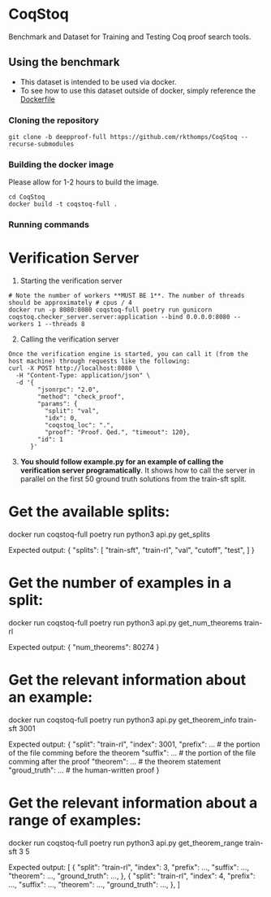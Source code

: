 # CoqStoq
Benchmark and Dataset for Training and Testing Coq proof search tools.  

## Using the benchmark  
- This dataset is intended to be used via docker.  
- To see how to use this dataset outside of docker, simply reference the [Dockerfile](Dockerfile)

### Cloning the repository
```
git clone -b deepproof-full https://github.com/rkthomps/CoqStoq --recurse-submodules
```

### Building the docker image
Please allow for 1-2 hours to build the image.
```
cd CoqStoq
docker build -t coqstoq-full .
```

### Running commands
Verification Server
========================================
1. Starting the verification server
```
# Note the number of workers **MUST BE 1**. The number of threads should be approximately # cpus / 4
docker run -p 8080:8080 coqstoq-full poetry run gunicorn coqstoq.checker_server.server:application --bind 0.0.0.0:8080 --workers 1 --threads 8
```

2. Calling the verification server
```
Once the verification engine is started, you can call it (from the host machine) through requests like the following:
curl -X POST http://localhost:8080 \
  -H "Content-Type: application/json" \
  -d '{
        "jsonrpc": "2.0",
        "method": "check_proof",
        "params": {
          "split": "val",
          "idx": 0,
          "coqstoq_loc": ".",
          "proof": "Proof. Qed.", "timeout": 120},
        "id": 1
      }'
```

3. **You should follow example.py for an example of calling the verification server programatically**. It shows how to call the server in parallel on the first 50 ground truth solutions from the train-sft split.  


Get the available splits:
===========================
docker run coqstoq-full poetry run python3 api.py get_splits

Expected output:
{
  "splits": [
    "train-sft",
    "train-rl",
    "val",
    "cutoff",
    "test",
  ]
}


Get the number of examples in a split:
========================================
docker run coqstoq-full poetry run python3 api.py get_num_theorems train-rl

Expected output:
{
  "num_theorems": 80274 
}


Get the relevant information about an example:
========================================
docker run coqstoq-full poetry run python3 api.py get_theorem_info train-sft 3001 

Expected output:
{
  "split": "train-rl",
  "index": 3001,
  "prefix": ...  # the portion of the file comming before the theorem
  "suffix": ...  # the portion of the file comming after the proof 
  "theorem": ... # the theorem statement
  "groud_truth": ... # the human-written proof
}


Get the relevant information about a range of examples:
========================================
docker run coqstoq-full poetry run python3 api.py get_theorem_range train-sft 3 5 

Expected output:
[
  {
    "split": "train-rl",
    "index": 3,
    "prefix": ...,
    "suffix": ...,
    "theorem": ...,
    "ground_truth": ...,
  },
  {
    "split": "train-rl",
    "index": 4,
    "prefix": ...,
    "suffix": ...,
    "theorem": ...,
    "ground_truth": ...,
  },
]

```
